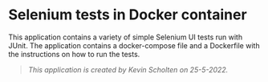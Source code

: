 # Selenium tests in Docker container
This application contains a variety of simple Selenium UI tests run with JUnit. The application contains a 
docker-compose file and a Dockerfile with the instructions on how to run the tests.

> *This application is created by Kevin Scholten on 25-5-2022.*